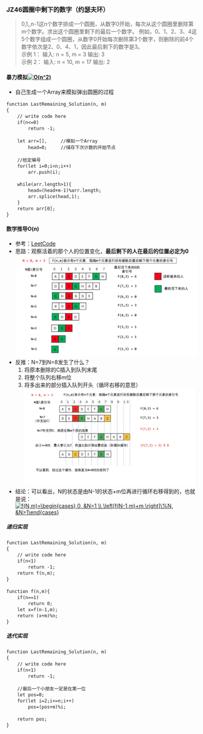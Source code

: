 ### JZ46圆圈中剩下的数字（约瑟夫环）
> 0,1,,n-1这n个数字排成一个圆圈，从数字0开始，每次从这个圆圈里删除第m个数字。求出这个圆圈里剩下的最后一个数字。
>例如，0、1、2、3、4这5个数字组成一个圆圈，从数字0开始每次删除第3个数字，则删除的前4个数字依次是2、0、4、1，因此最后剩下的数字是3。  
>示例 1：
>输入: n = 5, m = 3
>输出: 3  
>示例 2：
>输入: n = 10, m = 17
>输出: 2

#### 暴力模拟<a href="https://www.codecogs.com/eqnedit.php?latex=O(n^2)" target="_blank"><img src="https://latex.codecogs.com/gif.latex?O(n^2)" title="O(n^2)" /></a>
- 自己生成一个Array来模拟弹出圆圈的过程

```
function LastRemaining_Solution(n, m)
{
    // write code here
    if(n<=0)
        return -1;
    
    let arr=[],		//模拟一个Array
        head=0;		//储存下次计数的开始节点
    
    //给定编号
    for(let i=0;i<n;i++)
        arr.push(i);
    
    while(arr.length>1){
        head=(head+m-1)%arr.length;
        arr.splice(head,1);
    }
    return arr[0];
}
```

#### 数学推导O(n)
- 参考：[LeetCode](https://leetcode-cn.com/problems/yuan-quan-zhong-zui-hou-sheng-xia-de-shu-zi-lcof/solution/huan-ge-jiao-du-ju-li-jie-jue-yue-se-fu-huan-by-as/)
- 思路：观察活着的那个人的位置变化，**最后剩下的人在最后的位置必定为0**
![Alt](../剑指offer/img-ref-2.png)
- 反推：N=7到N=8发生了什么？
	1. 将原本删除的C插入到队列末尾
	2. 将整个队列右移m位
	3. 将多出来的部分插入队列开头（循环右移的意思）  
![Alt](../剑指offer/img-ref-3.png)
- 结论：可以看出，N的状态是由N-1的状态+m位再进行循环右移得到的，也就是说：
<a href="https://www.codecogs.com/eqnedit.php?latex=f(N,m)=\begin{cases}&space;0,&space;&N=1&space;\\&space;\left[f(N-1,m)&plus;m&space;\right]\%N,&space;&N>1\end{cases}" target="_blank"><img src="https://latex.codecogs.com/gif.latex?f(N,m)=\begin{cases}&space;0,&space;&N=1&space;\\&space;\left[f(N-1,m)&plus;m&space;\right]\%N,&space;&N>1\end{cases}" title="f(N,m)=\begin{cases} 0, &N=1 \\ \left[f(N-1,m)+m \right]\%N, &N>1\end{cases}" /></a>

##### 递归实现

```
function LastRemaining_Solution(n, m)
{
    // write code here
    if(n<1)
        return -1;
    return f(n,m);
}

function f(n,m){
    if(n==1)
        return 0;
    let x=f(n-1,m);
    return (x+m)%n;
}
```

##### 迭代实现

```
function LastRemaining_Solution(n, m)
{
    // write code here
    if(n<1)
        return -1;
    
    //最后一个小朋友一定是在第一位
    let pos=0;
    for(let i=2;i<=n;i++)
        pos=(pos+m)%i;
    
    return pos;
}
```
